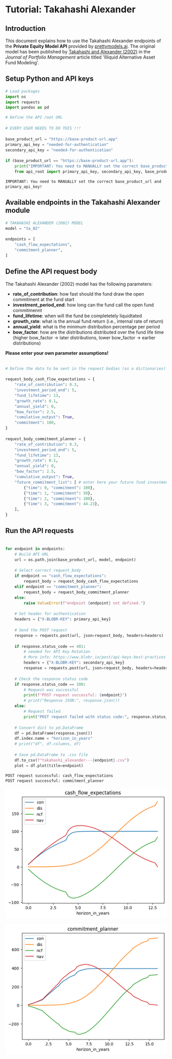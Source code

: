 # Tutorial: Takahashi Alexander

## Introduction

This document explains how to use the Takahashi Alexander endpoints of the **Private Equity Model API** provided by [prettymodels.ai](https://prettymodels.ai). 
The original model has been published by [Takahashi and Alexander (2002)](https://doi.org/10.3905/jpm.2002.319836) in the *Journal of Portfolio Management* article titled 'Illiquid Alternative Asset Fund Modeling'.


## Setup Python and API keys


```python
# Load packages
import os
import requests
import pandas as pd
```


```python
# Define the API root URL

# EVERY USER NEEDS TO DO THIS !!!

base_product_url = "https://base-product-url.app"
primary_api_key = "needed-for-authentication"
secondary_api_key = "needed-for-authentication"

if (base_product_url == "https://base-product-url.app"):
    print("IMPORTANT: You need to MANUALLY set the correct base_product_url and primary_api_key!")
    from api_root import primary_api_key, secondary_api_key, base_product_url
```

    IMPORTANT: You need to MANUALLY set the correct base_product_url and primary_api_key!


## Available endpoints in the Takahashi Alexander module


```python
# TAKAHASHI ALEXANDER (2002) MODEL
model = "ta_02"

endpoints = [
    "cash_flow_expectations",
    "commitment_planner",
]
```

## Define the API request body

The Takahashi Alexander (2002) model has the following parameters:

-   **rate\_of\_contribution**: how fast should the fund draw the open commitment at the fund start
-   **investment\_period\_end**: how long can the fund call the open fund commitmennt
-   **fund\_lifetime**: when will the fund be completetely liquidtated
-   **growth\_rate**: what is the annual fund return (i.e., internal rate of return)
-   **annual\_yield**: what is the minimum distribution percentage per period
-   **bow\_factor**: how are the distributions distributed over the fund life time (higher bow\_factor -&gt; later distributions, lower bow\_factor -&gt; earlier distributions)

**Please enter your own parameter assumptions!**



```python

# Define the data to be sent in the request bodies (as a dictionaries)

request_body_cash_flow_expectations = {
    "rate_of_contribution": 0.3,
    "investment_period_end": 5,
    "fund_lifetime": 13,
    "growth_rate": 0.1,
    "annual_yield": 0,
    "bow_factor": 2.5,
    "cumulative_output": True,
    "commitment": 100,
}

request_body_commitment_planner = {
    "rate_of_contribution": 0.3,
    "investment_period_end": 5,
    "fund_lifetime": 13,
    "growth_rate": 0.1,
    "annual_yield": 0,
    "bow_factor": 2.5,
    "cumulative_output": True,
    "future_commitment_list": [ # enter here your future fund investments!
        {"time": 0, "commitment": 100},
        {"time": 1, "commitment": 50},
        {"time": 2, "commitment": 200},
        {"time": 3, "commitment": 44.23},
    ],
}
```

## Run the API requests


```python

for endpoint in endpoints:
    # Build API URL
    url = os.path.join(base_product_url, model, endpoint)

    # Select correct request_body
    if endpoint == "cash_flow_expectations":
        request_body = request_body_cash_flow_expectations
    elif endpoint == "commitment_planner":
        request_body = request_body_commitment_planner
    else:
        raise ValueError(f"endpoint {endpoint} not defined.")

    # Set header for authentication
    headers = {"X-BLOBR-KEY": primary_api_key}

    # Send the POST request
    response = requests.post(url, json=request_body, headers=headers)

    if response.status_code == 401:
        # needed for API Key Rotation
        # More info: https://www.blobr.io/post/api-keys-best-practices
        headers = {"X-BLOBR-KEY": secondary_api_key}
        response = requests.post(url, json=request_body, headers=headers)

    # Check the response status code
    if response.status_code == 200:
        # Request was successful
        print(f"POST request successful: {endpoint}")
        # print("Response JSON:", response.json())
    else:
        # Request failed
        print("POST request failed with status code:", response.status_code)

    # Convert dict to pd.DataFrame
    df = pd.DataFrame(response.json())
    df.index.name = "horizon_in_years"
    # print("df", df.columns, df)

    # Save pd.DataFrame to .csv file
    df.to_csv(f"takahashi_alexander---{endpoint}.csv")
    plot = df.plot(title=endpoint)

```

    POST request successful: cash_flow_expectations
    POST request successful: commitment_planner



    
![png](takahashi_alexander_files/takahashi_alexander_11_1.png)
    



    
![png](takahashi_alexander_files/takahashi_alexander_11_2.png)
    



```python

```

